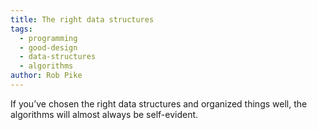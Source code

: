 ```yaml
---
title: The right data structures
tags:
  - programming
  - good-design
  - data-structures
  - algorithms
author: Rob Pike
---
```


If you’ve chosen the right data structures and organized things well, the algorithms will almost always be self-evident.
